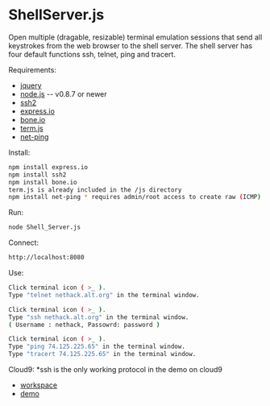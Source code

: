 ShellServer.js
==============

Open multiple (dragable, resizable) terminal emulation sessions that send all keystrokes from the web browser to the shell server. The shell server has four default functions ssh, telnet, ping and tracert. 


Requirements:
* [jquery](http://jquery.com/)
* [node.js](http://nodejs.org/) -- v0.8.7 or newer
* [ssh2](https://github.com/mscdex/ssh2)
* [express.io](https://github.com/techpines/express.io)
* [bone.io](https://github.com/techpines/bone.io)
* [term.js](https://github.com/chjj/term.js)
* [net-ping](https://npmjs.org/package/net-ping/)

Install:
```bash
npm install express.io
npm install ssh2
npm install bone.io
term.js is already included in the /js directory
npm install net-ping * requires admin/root access to create raw (ICMP) packets
```


Run:
```bash
node Shell_Server.js
```


Connect:
```bash
http://localhost:8080
```


Use:
```bash
Click terminal icon ( >_ ). 
Type "telnet nethack.alt.org" in the terminal window.

Click terminal icon ( >_ ). 
Type "ssh nethack.alt.org" in the terminal window. 
( Username : nethack, Passowrd: password )

Click terminal icon ( >_ ). 
Type "ping 74.125.225.65" in the terminal window. 
Type "tracert 74.125.225.65" in the terminal window. 

```

Cloud9: *ssh is the only working protocol in the demo on cloud9  
* [workspace](https://c9.io/pr1m3n0d3/shellserver_js)
* [demo](https://shellserver_js-c9-pr1m3n0d3.c9.io)
